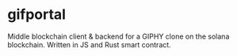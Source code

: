 # gifportal

Middle blockchain client & backend for a GIPHY clone on the solana blockchain. Written in JS and Rust smart contract.
